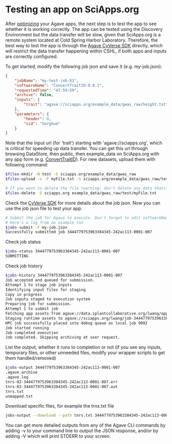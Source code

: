 Testing an app on SciApps.org
=============================

After [optimizing](Agave-SciApps.md) your Agave apps, the next step is to test the app to see whether it is working correctly. The app can be tested using the Discovery Environment but the data transfer will be slow, given that SciApps.org is a remote system located at Cold Spring Harbor Laboratory. Therefore, the best way to test the app is through the [Agave CyVerse SDK](https://github.com/cyverse/cyverse-sdk) directly, which will restrict the data transfer happening within CSHL, if both apps and inputs are correctly configured.

To get started, modify the following job json and save it (e.g. my-job.json):

```json
{
    "jobName": "my-test-job-01",
    "softwareName": "ConvertTraitID-0.0.1",
    "requestedTime": "47:59:59",
    "archive": false,
    "inputs": {
        "trait": "agave://sciapps.org/example_data/gwas_raw/height.txt"
    },
    "parameters": {
        "header": 0,
        "sid": "Sorghum"
    }
}
```
Note that the input url (for 'trait') starting with 'agave://sciapps.org', which is critical for speeding up data transfer. You can get this url through browsing DataStore, then public, then example_data on SciApps.org with any app form (e.g. [ConvertTraitID](https://www.sciapps.org/app_id/ConvertTraitID-0.0.0)). For new datasets, upload them with following command:

```sh
$files-mkdir -N test -S sciapps.org/example_data/gwas_raw
$files-upload -v -F myFile.txt -S sciapps.org/example_data/gwas_raw/test

# If you want to delete the file (warning: don't delete any data thats not yours)
$files-delete -S sciapps.org example_data/gwas_raw/test/myFile.txt
```

Check the [CyVerse SDK](https://github.com/cyverse/cyverse-sdk/blob/master/docs/app-dev-first-app-job.md) for more details about the job json. Now you can use the job json file to test your app.

```sh
# Submit the job for Agave to execute. Don't forget to edit softwareName, jobName, inputs and parameters
# Here's a log from an example run
$jobs-submit -F my-job.json
Successfully submitted job 3444779753963384345-242ac113-0001-007
```

Check job status
```sh
$jobs-status 3444779753963384345-242ac113-0001-007
SUBMITTING
```

Check job history
```sh
$jobs-history 3444779753963384345-242ac113-0001-007
Job accepted and queued for submission.
Attempt 1 to stage job inputs
Identifying input files for staging
Copy in progress
Job inputs staged to execution system
Preparing job for submission.
Attempt 1 to submit job
Fetching app assets from agave://data.iplantcollaborative.org/lwang/apps/tnrs/bin
Staging runtime assets to agave://sciapps.org/lwang/job-3444779753963384345-242ac113-0001-007-tnrs-02
HPC job successfully placed into debug queue as local job 9092
Job started running
Job completed execution
Job completed. Skipping archiving at user request.
```

List the output, whether it runs to completion or not (if you see any inputs, temporary files, or other unneeded files, modify your wrapper scripts to get them handled/removed)
```sh
$jobs-output 3444779753963384345-242ac113-0001-007
.agave.archive
.agave.log
tnrs-02-3444779753963384345-242ac113-0001-007.err
tnrs-02-3444779753963384345-242ac113-0001-007.out
tnrs.txt
unmapped.txt
```

Download specific files, for example the trns.txt file
```sh
jobs-output --download --path tnrs.txt 3444779753963384345-242ac113-0001-007 
```

You can get more detailed outputs from any of the Agave CLI commands by adding -v to your command line to output the JSON response, and/or by adding -V which will print STDERR to your screen.
